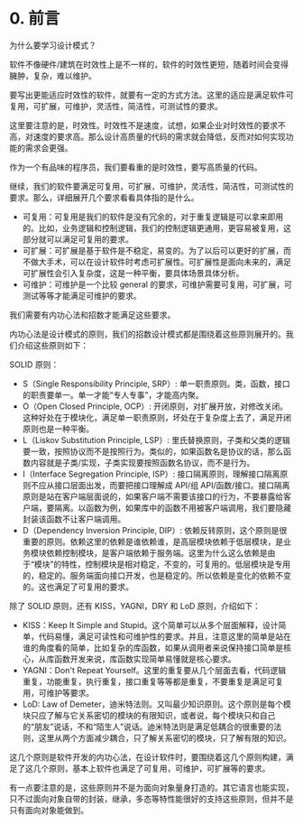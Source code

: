 # 0. 前言

为什么要学习设计模式？

软件不像硬件/建筑在时效性上是不一样的，软件的时效性更短，随着时间会变得臃肿，复杂，难以维护。

要写出更能适应时效性的软件，就要有一定的方式方法。这里的适应是满足软件可复用，可扩展，可维护，灵活性，简洁性，可测试性的要求。

这里要注意的是，时效性。时效性不是速度，试想，如果企业对时效性的要求不高，对速度的要求高。那么设计高质量的代码的需求就会降低，反而对如何实现功能的需求会更强。

作为一个有品味的程序员，我们要看重的是时效性，要写高质量的代码。

继续，我们的软件要满足可复用，可扩展，可维护，灵活性，简洁性，可测试性的要求。那么，详细展开几个要求看看具体指的是什么。

- 可复用：可复用是我们的软件是没有冗余的，对于重复逻辑是可以拿来即用的。比如，业务逻辑和控制逻辑，我们的控制逻辑更通用，更容易被复用，这部分就可以满足可复用的要求。
- 可扩展：可扩展是基于软件是不稳定，易变的。为了以后可以更好的扩展，而不做大手术，可以在设计软件时考虑可扩展性。可扩展性是面向未来的，满足可扩展性会引入复杂度，这是一种平衡，要具体场景具体分析。
- 可维护：可维护是一个比较 general 的要求，可维护需要可复用，可扩展，可测试等等才能满足可维护的要求。


我们需要有内功心法和招数才能满足这些要求。

内功心法是设计模式的原则，我们的招数设计模式都是围绕着这些原则展开的。我们介绍这些原则如下：

SOLID 原则：
- S（Single Responsibility Principle, SRP）: 单一职责原则。类，函数，接口的职责要单一。单一才能“专人专事”，才能高内聚。
- O（Open Closed Principle, OCP）: 开闭原则，对扩展开放，对修改关闭。这种好处在于模块化，满足单一职责原则，坏处在于复杂度上去了，满足开闭原则也是一种平衡。
- L（Liskov Substitution Principle, LSP）: 里氏替换原则，子类和父类的逻辑要一致，按照协议而不是按照行为。类似的，如果函数名是协议的话，那么函数内容就是子类/实现，子类实现要按照函数名协议，而不是行为。
- I（Interface Segregation Principle, ISP）: 接口隔离原则，理解接口隔离原则不应从接口层面出发，而要把接口理解成 API/组 API/函数/接口。接口隔离原则是站在客户端层面说的，如果客户端不需要该接口的行为，不要暴露给客户端，要隔离。以函数为例，如果库中的函数不用被客户端调用，我们要隐藏封装该函数不让客户端调用。
- D（Dependency Inversion Principle, DIP）: 依赖反转原则，这个原则是很重要的原则。依赖这里的依赖是谁依赖谁，是高层模块依赖于低层模块，是业务模块依赖控制模块，是客户端依赖于服务端。这里为什么这么依赖是由于“模块”的特性，控制模块是相对稳定，不变的，可复用的。低层模块是专用的，稳定的。服务端面向接口开发，也是稳定的。所以依赖是变化的依赖不变的。这也满足了可复用的要求。

除了 SOLID 原则，还有 KISS，YAGNI，DRY 和 LoD 原则，介绍如下：
- KISS：Keep It Simple and Stupid。这个简单可以从多个层面解释，设计简单，代码易懂，满足可读性和可维护性的要求。并且，注意这里的简单是站在谁的角度看的简单，比如复杂的库函数，如果从调用者来说保持接口简单是核心，从库函数开发来说，库函数实现简单易懂就是核心要求。
- YAGNI：Don't Repeat Yourself。这里的重复要从几个层面去看，代码逻辑重复，功能重复，执行重复，接口重复等等都是重复，不要重复是满足可复用，可维护等要求。
- LoD: Law of Demeter，迪米特法则。又叫最少知识原则。这个原则是每个模块只应了解与它关系密切的模块的有限知识，或者说，每个模块只和自己的“朋友”说话，不和“陌生人”说话。迪米特法则是满足低耦合的很重要的法则，这里从两个方面减少耦合，只了解关系密切的模块，只了解有限的知识。

这几个原则是软件开发的内功心法，在设计软件时，要围绕着这几个原则构建，满足了这几个原则，基本上软件也满足了可复用，可维护，可扩展等的要求。


有一点要注意的是，这些原则并不是为面向对象量身打造的。其它语言也能实现，只不过面向对象自带的封装，继承，多态等特性能很好的支持这些原则，但并不是只有面向对象能做到。

